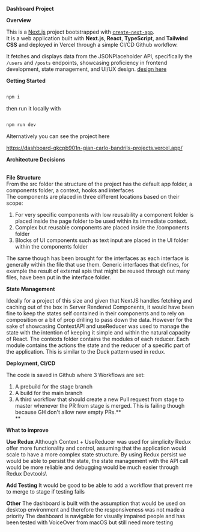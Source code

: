 **Dashboard Project**

**Overview**

This is a [Next.js](https://nextjs.org) project bootstrapped with [`create-next-app`](https://nextjs.org/docs/app/api-reference/cli/create-next-app).\
It is a web application built with **Next.js**, **React**, **TypeScript**, and **Tailwind CSS** and deployed in Vercel through a simple CI/CD Github workflow.

It fetches and displays data from the JSONPlaceholder API, specifically the `/users` and `/posts` endpoints, showcasing proficiency in frontend development, state management, and UI/UX design.
[design here ](https://www.figma.com/proto/ie5W119HaEr232YFWWP8dj/Untitled?node-id=307-236&t=5dpgcGce4j6NisRU-1) 

**Getting Started**

```bash

npm i

```

then run it locally with 

```bash

npm run dev

```

Alternatively you can see the project here

https://dashboard-qkcpb901n-gian-carlo-bandrils-projects.vercel.app/

**Architecture Decisions**

**\
File Structure**\
From the src folder the structure of the project has the default app folder, a components folder, a context, hooks and interfaces\
The components are placed in three different locations based on their scope: 

1.  For very specific components with low reusability a component folder is placed inside the page folder to be used within its immediate context.
2.  Complex but reusable components are placed inside the /components folder
3.  Blocks of UI components such as text input are placed in the UI folder within the components folder

The same though has been brought for the interfaces as each interface is generally within the file that use them. Generic interfaces that defines, for example the result of external apis that might be reused through out many files, have been put in the interface folder.

**State Management**

Ideally for a project of this size and given that NextJS handles fetching and caching out of the box in Server Rendered Components, it would have been fine to keep the states self contained in their components and to rely on composition or a bit of prop drilling to pass down the data. However for the sake of showcasing ContextAPI and useReducer was used to manage the state with the intention of keeping it simple and within the natural capacity of React. The contexts folder contains the modules of each reducer. Each module contains the actions the state and the reducer of a specific part of the application. This is similar to the Duck pattern used in redux.

**Deployment, CI/CD**

The code is saved in Github where 3 Workflows are set: 

1.  A prebuild for the stage branch
2.  A build for the main branch
3.  A third workflow that should create a new Pull request from stage to master whenever the PR from stage is merged. This is failing though because GH don't allow new empty PRs.**\
    **

**What to improve**

**Use Redux**
Although Context + UseReducer was used for simplicity Redux offer more functionality and control, assuming that the application would scale to have a more complex state structure. By using Redux persist we would be able to persist the state, the state management with the API call would be more reliable and debugging would be much easier through Redux Devtools\

**Add Testing**
It would be good to be able to add a workflow that prevent me to merge to stage if testing fails

**Other**
The dashboard is built with the assumption that would be used on desktop environment and therefore the responsiveness was not made a priority
The dashboard is navigable for visually impaired people and has been tested with VoiceOver from macOS but still need more testing
